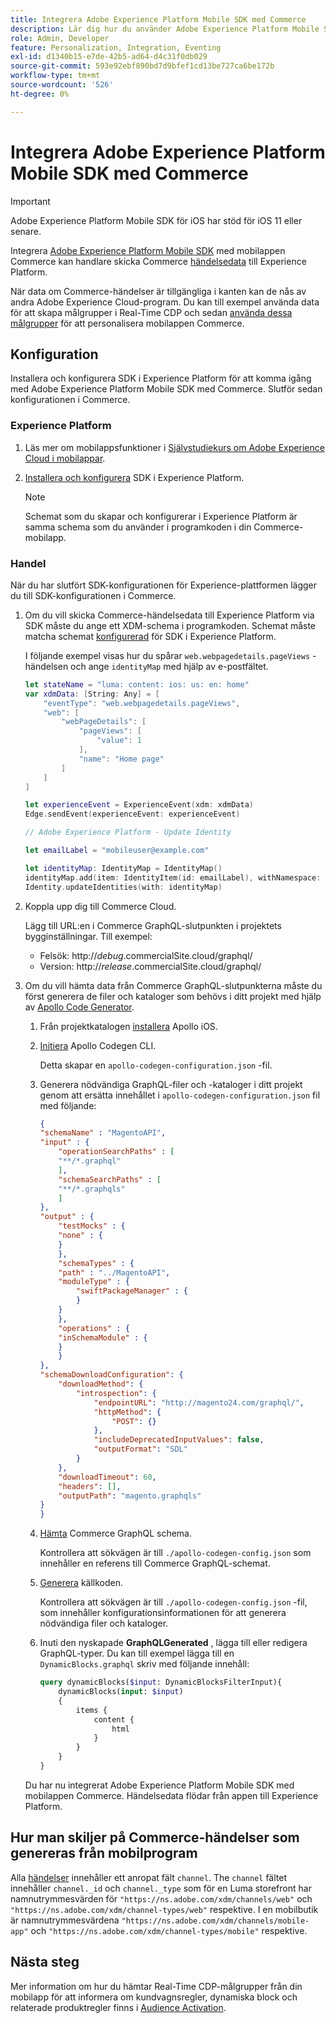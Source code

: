 ```yaml
---
title: Integrera Adobe Experience Platform Mobile SDK med Commerce
description: Lär dig hur du använder Adobe Experience Platform Mobile SDK tillsammans med en headless eller anpassad Commerce Store.
role: Admin, Developer
feature: Personalization, Integration, Eventing
exl-id: d1340b15-e7de-42b5-ad64-d4c31f0db029
source-git-commit: 593e92ebf890bd7d9bfef1cd13be727ca6be172b
workflow-type: tm+mt
source-wordcount: '526'
ht-degree: 0%

---
```


# Integrera Adobe Experience Platform Mobile SDK med Commerce

>[!IMPORTANT]
>
>Adobe Experience Platform Mobile SDK för iOS har stöd för iOS 11 eller senare.

Integrera [Adobe Experience Platform Mobile SDK](https://developer.adobe.com/client-sdks/home/) med mobilappen Commerce kan handlare skicka Commerce  [händelsedata](events.md) till Experience Platform.

När data om Commerce-händelser är tillgängliga i kanten kan de nås av andra Adobe Experience Cloud-program. Du kan till exempel använda data för att skapa målgrupper i Real-Time CDP och sedan [använda dessa målgrupper](https://experienceleague.adobe.com/docs/commerce-admin/customers/audience-activation.html) för att personalisera mobilappen Commerce.

## Konfiguration

Installera och konfigurera SDK i Experience Platform för att komma igång med Adobe Experience Platform Mobile SDK med Commerce. Slutför sedan konfigurationen i Commerce.

### Experience Platform

1. Läs mer om mobilappsfunktioner i [Självstudiekurs om Adobe Experience Cloud i mobilappar](https://experienceleague.adobe.com/docs/platform-learn/implement-mobile-sdk/overview.html).

1. [Installera och konfigurera](https://developer.adobe.com/client-sdks/documentation/getting-started/) SDK i Experience Platform.

   >[!NOTE]
   >
   >Schemat som du skapar och konfigurerar i Experience Platform är samma schema som du använder i programkoden i din Commerce-mobilapp.

### Handel

När du har slutfört SDK-konfigurationen för Experience-plattformen lägger du till SDK-konfigurationen i Commerce.

1. Om du vill skicka Commerce-händelsedata till Experience Platform via SDK måste du ange ett XDM-schema i programkoden. Schemat måste matcha schemat [konfigurerad](https://developer.adobe.com/client-sdks/home/getting-started/set-up-schemas-and-datasets/) för SDK i Experience Platform.

   I följande exempel visas hur du spårar `web.webpagedetails.pageViews` -händelsen och ange `identityMap` med hjälp av e-postfältet.

   ```swift
   let stateName = "luma: content: ios: us: en: home"
   var xdmData: [String: Any] = [
       "eventType": "web.webpagedetails.pageViews",
       "web": [
           "webPageDetails": [
               "pageViews": [
                   "value": 1
               ],
               "name": "Home page"
           ]
       ]
   ]
   
   let experienceEvent = ExperienceEvent(xdm: xdmData)
   Edge.sendEvent(experienceEvent: experienceEvent)
   
   // Adobe Experience Platform - Update Identity
   
   let emailLabel = "mobileuser@example.com"
   
   let identityMap: IdentityMap = IdentityMap()
   identityMap.add(item: IdentityItem(id: emailLabel), withNamespace: "Email")
   Identity.updateIdentities(with: identityMap)
   ```

1. Koppla upp dig till Commerce Cloud.

   Lägg till URL:en i Commerce GraphQL-slutpunkten i projektets bygginställningar. Till exempel:

   - Felsök: http://_debug_.commercialSite.cloud/graphql/
   - Version: http://_release_.commercialSite.cloud/graphql/

1. Om du vill hämta data från Commerce GraphQL-slutpunkterna måste du först generera de filer och kataloger som behövs i ditt projekt med hjälp av [Apollo Code Generator](https://www.apollographql.com/docs/ios/).

   1. Från projektkatalogen [installera](https://www.apollographql.com/docs/ios/get-started#1-install-the-apollo-frameworks) Apollo iOS.

   1. [Initiera](https://www.apollographql.com/docs/ios/code-generation/codegen-cli/#initialize) Apollo Codegen CLI.

      Detta skapar en `apollo-codegen-configuration.json` -fil.

   1. Generera nödvändiga GraphQL-filer och -kataloger i ditt projekt genom att ersätta innehållet i `apollo-codegen-configuration.json` fil med följande:

      ```json
      {
      "schemaName" : "MagentoAPI",
      "input" : {
          "operationSearchPaths" : [
          "**/*.graphql"
          ],
          "schemaSearchPaths" : [
          "**/*.graphqls"
          ]
      },
      "output" : {
          "testMocks" : {
          "none" : {
          }
          },
          "schemaTypes" : {
          "path" : "../MagentoAPI",
          "moduleType" : {
              "swiftPackageManager" : {
              }
          }
          },
          "operations" : {
          "inSchemaModule" : {
          }
          }
      },
      "schemaDownloadConfiguration": {
          "downloadMethod": {
              "introspection": {
                  "endpointURL": "http://magento24.com/graphql/",
                  "httpMethod": {
                      "POST": {}
                  },
                  "includeDeprecatedInputValues": false,
                  "outputFormat": "SDL"
              }
          },
          "downloadTimeout": 60,
          "headers": [],
          "outputPath": "magento.graphqls"
      }
      }
      ```

   1. [Hämta](https://www.apollographql.com/docs/ios/code-generation/codegen-cli/#fetch-schema) Commerce GraphQL schema.

      Kontrollera att sökvägen är till `./apollo-codegen-config.json` som innehåller en referens till Commerce GraphQL-schemat.

   1. [Generera](https://www.apollographql.com/docs/ios/code-generation/codegen-cli/#generate) källkoden.

      Kontrollera att sökvägen är till `./apollo-codegen-config.json` -fil, som innehåller konfigurationsinformationen för att generera nödvändiga filer och kataloger.

   1. Inuti den nyskapade **GraphQLGenerated** , lägga till eller redigera GraphQL-typer. Du kan till exempel lägga till en `DynamicBlocks.graphql` skriv med följande innehåll:

      ```graphql
      query dynamicBlocks($input: DynamicBlocksFilterInput){
          dynamicBlocks(input: $input)
          {
              items {
                  content {
                      html
                  }
              }
          }
      }
      ```

   Du har nu integrerat Adobe Experience Platform Mobile SDK med mobilappen Commerce. Händelsedata flödar från appen till Experience Platform.

## Hur man skiljer på Commerce-händelser som genereras från mobilprogram

Alla [händelser](events.md) innehåller ett anropat fält `channel`. The `channel` fältet innehåller `channel._id` och `channel._type` som för en Luma storefront har namnutrymmesvärden för `"https://ns.adobe.com/xdm/channels/web"` och `"https://ns.adobe.com/xdm/channel-types/web"` respektive. I en mobilbutik är namnutrymmesvärdena `"https://ns.adobe.com/xdm/channels/mobile-app"` och `"https://ns.adobe.com/xdm/channel-types/mobile"` respektive.

## Nästa steg

Mer information om hur du hämtar Real-Time CDP-målgrupper från din mobilapp för att informera om kundvagnsregler, dynamiska block och relaterade produktregler finns i [Audience Activation](https://experienceleague.adobe.com/docs/commerce-admin/customers/audience-activation.html#retrieve-audiences-using-the-adobe-experience-platform-mobile-sdk).

